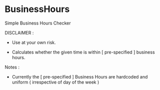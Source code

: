 # BusinessHours
Simple Business Hours Checker

DISCLAIMER :     

  - Use at your own risk.
  
  - Calculates whether the given time is within [ pre-specified ] business hours.
   
Notes :
  - Currently the [ pre-specified ] Business Hours are hardcoded and uniform ( irrespective of day of the week )

